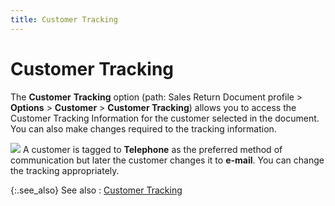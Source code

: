 ```yaml
---
title: Customer Tracking
---
```


# Customer Tracking


The **Customer** **Tracking**  option (path: Sales Return Document profile > **Options**  > **Customer** > **Customer 
 Tracking**) allows you to access the Customer Tracking Information  for the customer selected in the document. You can also make changes required  to the tracking information.


![]({{site.sp_baseurl}}/img/example.gif) A  customer is tagged to **Telephone**  as the preferred method of communication but later the customer changes  it to **e-mail**.  You can change the tracking appropriately.


{:.see_also}
See also
: [Customer  Tracking]({{site.ct_chm}}/customer-tracking/customer_tracking.html)
